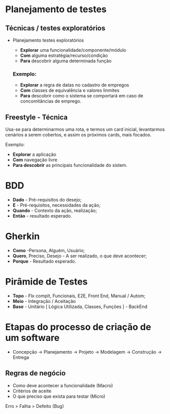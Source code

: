 # Planejamento de testes
## Técnicas / testes exploratórios
- Planejamento testes exploratórios
  - **Explorar** uma funcionalidade/componente/módulo
  - **Com** alguma estratégia/recurso/condição
  - **Para** descobrir alguma determinada função

  ### Exemplo:
  - **Explorar** a regra de datas no cadastro de empregos
  - **Com** classes de equivalência e valores linmites
  - **Para** descobrir como o sistema se comportará em caso de concomitâncias de emprego.

## Freestyle - Técnica 
Usa-se para determinarmos uma rota, e termos um card inicial, levantarmos cenários a serem cobertos, e assim os próximos cards, mais focados.

Exemplo:
- **Explorar** a aplicação
- **Com** navegação livre
- **Para descobrir** as principais funcionalidade do sistem.
# BDD
- **Dado** - Pré-requisitos do desejo;
- **E**   - Pré-requisitos, necessidades da ação;
- **Quando** - Contexto da ação, realização;
- **Então**  - resultado esperado.

# Gherkin 
- **Como** -Persona, Alguém, Usuário;
- **Quero**, Preciso, Desejo - A ser  realizado, o que deve acontecer;
- **Porque** - Resultado esperado.

# Pirâmide de Testes 
- **Topo** - Flx complt, Funcionais, E2E, Front End, Manual / Autom;
- **Meio** - Integração / Aceitação
- **Base** - Unitário [ Lógica Utilizada, Classes, Funções ] - BackEnd

# Etapas do processo de criação de um software 
- Concepção → Planejamento → Projeto →  Modelagem → Construção → Entrega

## Regras de negócio
- Como deve acontecer a funcionalidade (Macro)
- Critérios de aceite  
- O que preciso que exista para testar (Micro)

Erro > Falha > Defeito (Bug)